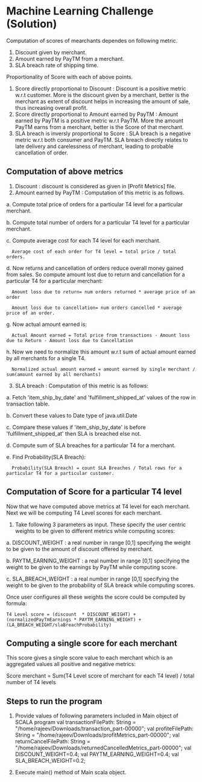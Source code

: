 # Machine Learning Challenge (Solution)

Computation of scores of mearchants dependes on following metric.
  1. Discount given by merchant.
  2. Amount earned by PayTM from a merchant.
  3. SLA breach rate of shipping time.


Proportionality of Score with each of above points.
  1. Score directly proportional to Discount : Discount is a positive metric w.r.t customer. More is the discount given by a merchant, better is the merchant as extent of discount helps in increasing the amount of sale, thus increasing overall profit.
  2. Score directly proportional to Amount earned by PayTM : Amount earned by PayTM is a positive metric w.r.t PayTM. More the amount PayTM earns from a merchant, better is the Score of that merchant.
  3. SLA breach is inversly proportional to Score : SLA breach is a negative metric w.r.t both consumer and PayTM. SLA breach directly relates to late delivery and carelessness of merchant, leading to probable cancellation of order.

## Computation of above metrics
1. Discount : discount is considered as given in [Profit Metrics] file.
2. Amount earned by PayTM : Computation of this metric is as follows.

 a. Compute total price of orders for a particular T4 level for a particular merchant.
 
 b. Compute total number of orders for a particular T4 level for a particular merchant.
 
 c. Compute average cost for each T4 level for each merchant.
 
      Average cost of each order for T4 level = total price / total orders.
 
 d. Now returns and cancellation of orders reduce overall money gained from sales. So compute amount lost due to return and cancellation for a particular T4 for a particular merchant:
 
      Amount loss due to return= num orders returned * average price of an order
 
      Amount loss due to cancellation= num orders cancelled * average price of an order.
 
 g. Now actual amount earned is: 
 
      Actual Amount earned = Total price from transactions - Amount loss due to Return - Amount loss due to Cancellation
      
 h. Now we need to normalize this amount w.r.t sum of actual amount earned by all merchants for a single T4.
 
      Normalized actual amount earned = amount earned by single merchant / sum(amount earned by all merchants)

3. SLA breach : Computation of this metric is as follows:

  a. Fetch 'item_ship_by_date' and 'fulfillment_shipped_at' values of the row in transaction table.
  
  b. Convert these values to Date type of java.util.Date
  
  c. Compare these values if 'item_ship_by_date' is before 'fulfillment_shipped_at' then SLA is breached else not.
  
  d. Compute sum of SLA breaches for a particular T4 for a merchant.
  
  e. Find Probability(SLA Breach):
  
      Probability(SLA Breach) = count SLA Breaches / Total rows for a particular T4 for a particular customer.

## Computation of Score for a particular T4 level
Now that we have computed above metrics at T4 level for each merchant. Next we will be computing T4 Level scores for each merchant.

1. Take following 3 parameters as input. These specify the user centric weights to be given to different metrics while computing scores:

  a. DISCOUNT_WEIGHT : a real number in range [0,1] specifying the weight to be given to the amount of discount offered by merchant.
  
  b. PAYTM_EARNING_WEIGHT : a real number in range [0,1] specifying the weight to be given to the earnings by PayTM while computing score.
  
  c. SLA_BREACH_WEIGHT : a real number in range [0,1] specifying the weight to be given to the probability of SLA breack while computing scores.

Once user configures all these weights the score could be computed by formula:

    T4 Level score = (discount  * DISCOUNT_WEIGHT) + (normalizedPayTmEarnings * PAYTM_EARNING_WEIGHT) + (LA_BREACH_WEIGHT/slaBreachProbability)

## Computing a single score for each merchant
This score gives a single score value to each merchant which is an aggregated values all positive and negative metrics:

Score merchant = Sum(T4 Level score of merchant for each T4 level) / total number of T4 levels

## Steps to run the program
1. Provide values of following parameters included in Main object of SCALA program
  val transactionFilePath: String = "/home/rajeev/Downloads/transaction_part-00000";
  val profiteFilePath: String = "/home/rajeev/Downloads/profitMetrics_part-00000";
  val returnCancelFilePath: String = "/home/rajeev/Downloads/returnedCancelledMetrics_part-00000";
  val DISCOUNT_WEIGHT=0.4;
  val PAYTM_EARNING_WEIGHT=0.4;
  val SLA_BREACH_WEIGHT=0.2;

2. Execute main() method of Main scala object.




